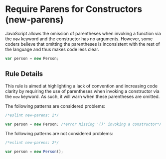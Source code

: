 # Require Parens for Constructors (new-parens)

JavaScript allows the omission of parentheses when invoking a function via the `new` keyword and the constructor has no arguments. However, some coders believe that omitting the parentheses is inconsistent with the rest of the language and thus makes code less clear.

```js
var person = new Person;
```

## Rule Details

This rule is aimed at highlighting a lack of convention and increasing code clarity by requiring the use of parentheses when invoking a constructor via the `new` keyword. As such, it will warn when these parentheses are omitted.

The following patterns are considered problems:

```js
/*eslint new-parens: 2*/

var person = new Person; /*error Missing '()' invoking a constructor*/
```

The following patterns are not considered problems:

```js
/*eslint new-parens: 2*/

var person = new Person();
```
